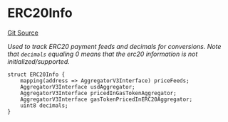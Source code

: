 # ERC20Info
[Git Source](https://github.com-treasure/TreasureProject/spellcaster-facets/blob/e61aea147da628641c6f090a95c62cf081f729f5/src/interfaces/IPayments.sol)

*Used to track ERC20 payment feeds and decimals for conversions. Note that `decimals` equaling 0 means that the erc20
information is not initialized/supported.*


```solidity
struct ERC20Info {
    mapping(address => AggregatorV3Interface) priceFeeds;
    AggregatorV3Interface usdAggregator;
    AggregatorV3Interface pricedInGasTokenAggregator;
    AggregatorV3Interface gasTokenPricedInERC20Aggregator;
    uint8 decimals;
}
```


